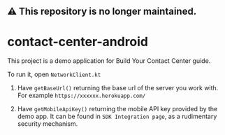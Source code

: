 ## ⚠️ This repository is no longer maintained. 

# contact-center-android

This project is a demo application for Build Your Contact Center guide. 


To run it, open `NetworkClient.kt`

1. Have `getBaseUrl()` returning the base url of the server you work with. For example `https://xxxxxx.herokuapp.com/`

2. Have `getMobileApiKey()` returning the mobile API key provided by the demo app. It can be found in `SDK Integration page`, as a rudimentary security mechanism.  
